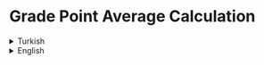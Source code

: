 # Grade Point Average Calculation
<details><summary>Turkish</summary>
<p>
<h1>Java 101 - Temel Kavramlar ve Değişkenler - Not Ortalaması Hesaplama </h1>
 
 Matematik, Fizik, Kimya, Türkçe, Tarih, Müzik derslerinin sınav puanlarını kullanıcıdan alan ve ortalamalarını hesaplayıp ekrana bastırılan programı yazın.

# Görev 

- Aynı program içerisinde koşullu ifadeler kullanılarak, eğer kullanıcının ortalaması `60`'dan büyük ise ekrana `Sınıfı Geçti` , küçük ise `Sınıfta Kaldı` yazsın.
- `Not : If Else kullanılmayacak.`


## Örnek Çıktı

        Matematik Notunuz: 90
        Fizik Notunuz: 55
        Kimya Notunuz: 50
        Türkçe Notunuz: 100
        Tarih Notunuz: 75
        Müzik Notunuz: 100
        Ortalamanız: 78.33333333333333
        Sınıfı Geçti

</p>

</details>

<details><summary>English</summary>
<p>
<h1>Java 101 - Basic Concepts and Variables - Grade Point Average Calculation </h1>

 Write the program that takes the exam scores of Mathematics, Physics, Chemistry, Turkish, History, Music courses from the user and calculates the averages and prints them on the screen.

# Task
 
 - By using conditional expressions in the same program, if the average of the user is greater than `60`, `Passed the Class` and if it is lower, `Failed in Class` should be written on the screen.
 - `Note: If Else will not be used.`   


## Sample Output

        Your Mathematics Grade: 90
        Your Physics Grade: 55
        Your Chemistry Grade: 50
        Your Turkish Grade: 100
        Your Date Grade: 75
        Your Music Score: 100
        Your average: 78.33333333333333
        Passed the Class
   
</p>
</details>
 